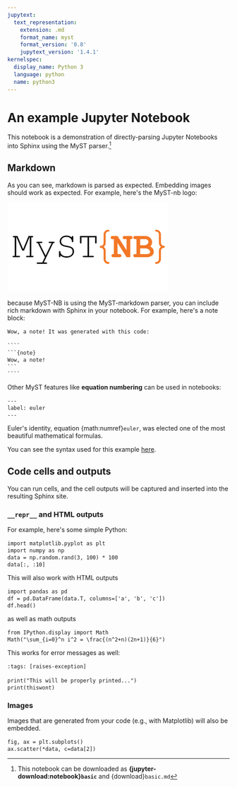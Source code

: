 ```yaml
---
jupytext:
  text_representation:
    extension: .md
    format_name: myst
    format_version: '0.8'
    jupytext_version: '1.4.1'
kernelspec:
  display_name: Python 3
  language: python
  name: python3
---
```


# An example Jupyter Notebook

This notebook is a demonstration of directly-parsing Jupyter Notebooks into
Sphinx using the MyST parser.[^download]

[^download]: This notebook can be downloaded as
            **{jupyter-download:notebook}`basic`** and {download}`basic.md`

## Markdown

As you can see, markdown is parsed as expected. Embedding images should work as expected.
For example, here's the MyST-nb logo:

![](../_static/logo.png)

because MyST-NB is using the MyST-markdown parser, you can include rich markdown with Sphinx
in your notebook. For example, here's a note block:

`````{note}
Wow, a note! It was generated with this code:

````
```{note}
Wow, a note!
```
````
`````
Other MyST features like **equation numbering** can be used in notebooks:

```{math} e^{i\pi} + 1 = 0
---
label: euler
---
```

Euler's identity, equation {math:numref}`euler`, was elected one of the
most beautiful mathematical formulas.

You can see the syntax used for this example [here](https://myst-parser.readthedocs.io/en/latest/using/syntax.html#roles-an-in-line-extension-point).

## Code cells and outputs

You can run cells, and the cell outputs will be captured and inserted into
the resulting Sphinx site.

### `__repr__` and HTML outputs

For example, here's some simple Python:

```{code-cell} ipython3
import matplotlib.pyplot as plt
import numpy as np
data = np.random.rand(3, 100) * 100
data[:, :10]
```

This will also work with HTML outputs

```{code-cell} ipython3
import pandas as pd
df = pd.DataFrame(data.T, columns=['a', 'b', 'c'])
df.head()
```

as well as math outputs

```{code-cell} ipython3
from IPython.display import Math
Math("\sum_{i=0}^n i^2 = \frac{(n^2+n)(2n+1)}{6}")
```

This works for error messages as well:

```{code-cell} ipython3
:tags: [raises-exception]

print("This will be properly printed...")
print(thiswont)
```

### Images

Images that are generated from your code (e.g., with Matplotlib) will also
be embedded.

```{code-cell} ipython3
fig, ax = plt.subplots()
ax.scatter(*data, c=data[2])
```
